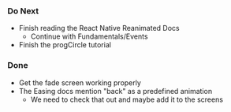 ### Do Next
* Finish reading the React Native Reanimated Docs
    * Continue with Fundamentals/Events
* Finish the progCircle tutorial

### Done
* Get the fade screen working properly
* The Easing docs mention "back" as a predefined animation
    * We need to check that out and maybe add it to the screens